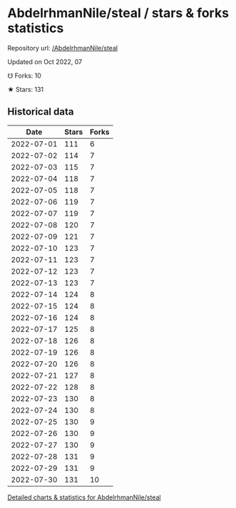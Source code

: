 # AbdelrhmanNile/steal / stars & forks statistics

Repository url: [/AbdelrhmanNile/steal](https://github.com/AbdelrhmanNile/steal)

Updated on Oct 2022, 07

☋ Forks: 10

★ Stars: 131

## Historical data
| Date | Stars | Forks |
|------|-------|-------|
| 2022-07-01 | 111 | 6 | 
| 2022-07-02 | 114 | 7 | 
| 2022-07-03 | 115 | 7 | 
| 2022-07-04 | 118 | 7 | 
| 2022-07-05 | 118 | 7 | 
| 2022-07-06 | 119 | 7 | 
| 2022-07-07 | 119 | 7 | 
| 2022-07-08 | 120 | 7 | 
| 2022-07-09 | 121 | 7 | 
| 2022-07-10 | 123 | 7 | 
| 2022-07-11 | 123 | 7 | 
| 2022-07-12 | 123 | 7 | 
| 2022-07-13 | 123 | 7 | 
| 2022-07-14 | 124 | 8 | 
| 2022-07-15 | 124 | 8 | 
| 2022-07-16 | 124 | 8 | 
| 2022-07-17 | 125 | 8 | 
| 2022-07-18 | 126 | 8 | 
| 2022-07-19 | 126 | 8 | 
| 2022-07-20 | 126 | 8 | 
| 2022-07-21 | 127 | 8 | 
| 2022-07-22 | 128 | 8 | 
| 2022-07-23 | 130 | 8 | 
| 2022-07-24 | 130 | 8 | 
| 2022-07-25 | 130 | 9 | 
| 2022-07-26 | 130 | 9 | 
| 2022-07-27 | 130 | 9 | 
| 2022-07-28 | 131 | 9 | 
| 2022-07-29 | 131 | 9 | 
| 2022-07-30 | 131 | 10 | 


[Detailed charts & statistics for AbdelrhmanNile/steal](https://reviewgithub.com/rep/AbdelrhmanNile/steal)
